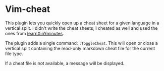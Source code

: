 # Vim-cheat

This plugin lets you quickly open up a cheat sheet for a given language in a
vertical split.  I didn't write the cheat sheets, I cheated as well and used 
the ones from
[learnXinYminutes](https://github.com/adambard/learnxinyminutes-docs).

The plugin adds a single command:  ```:ToggleCheat```.  This will open or close
a vertical split containing the read-only markdown cheat file for the current 
file type.

If a cheat file is not available, a message will be displayed.
